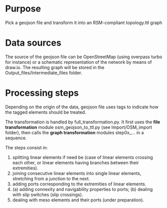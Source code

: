 # Purpose

Pick a geojson file and transform it into an RSM-compliant topology.ttl graph

# Data sources

The source of the geojson file can be OpenStreetMap (using overpass turbo for instance) or a schematic representation
of the network by means of draw.io.
The resulting graph will be stored in the Output_files/Intermediate_files folder.

# Processing steps

Depending on the origin of the data, geojson file uses tags to indicate how the tagged elements should be treated.

The transformation is handled by full_transformation.py. It first uses the **file transformation** module osm_geojson_to_ttl.py (see Import/OSM_import folder), then calls the **graph transformation** modules step0x_... in a sequence.

The steps consist in:

1. splitting linear elements if need be (case of linear elements crossing each other, or linear elements having branches between their extremities).
2. joining consecutive linear elements into single linear elements, stretching from a junction to the next.
3. adding ports corresponding to the extremities of linear elements.
4. (a) adding connexity and navigability properties to ports; (b) dealing with slip switches (slip crossings).
5. dealing with meso elements and their ports (under preparation).